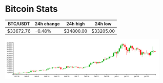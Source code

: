 # Bitcoin Stats

BTC/USDT|24h change|24h high|24h low|
|---|---|---|---|
|$33672.76|-0.48%|$34800.00|$33205.00|

<img src="./chart.svg">

